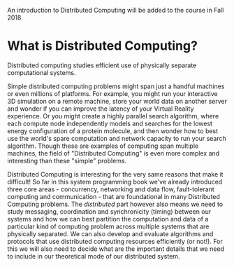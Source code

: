 An introduction to Distributed Computing will be added to the course in Fall 2018

# What is Distributed Computing?

Distributed computing studies efficient use of physically separate computational systems. 

Simple distributed computing problems might span just a handful machines or even millions of platforms. For example, you might run your interactive 3D simulation on a remote machine, store your world data on another server and wonder if you can improve the latency of your Virtual Reality experience.  Or you might create a highly parallel search algorithm, where each compute node independently models and searches for the lowest energy configuration of a protein molecule, and then wonder how to best use the world's spare computation and network capacity to run your search algorithm. Though these are examples of computing span multiple machines, the field of "Distributed Computing" is even more complex and interesting than these "simple" problems.

Distributed Computing is interesting for the very same reasons that make it difficult! So far in this system programming book we've already introduced three core areas - concurrency, networking and data flow, fault-tolerant computing and communication - that are foundational in many Distributed Computing problems. The _distributed_ part however also means we need to study messaging, coordination and synchronicity (timing) between our systems and how we can best partition the computation and data of a particular kind of computing problem across multiple systems that are physically separated. We can also develop and evaluate algorithms and protocols that use distributed computing resources efficiently (or not!). For this we will also need to decide what are the important details that we need to include in our theoretical mode of our distributed system.


